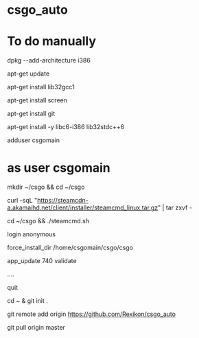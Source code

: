 # csgo_auto
# To do manually

dpkg --add-architecture i386

apt-get update

apt-get install lib32gcc1

apt-get install screen

apt-get install git

apt-get install -y libc6-i386 lib32stdc++6 

adduser csgomain 

# as user csgomain

mkdir ~/csgo && cd ~/csgo

curl -sqL "https://steamcdn-a.akamaihd.net/client/installer/steamcmd_linux.tar.gz" | tar zxvf -


cd ~/csgo && ./steamcmd.sh

 login anonymous

 force_install_dir /home/csgomain/csgo/csgo

 app_update 740 validate

 ....

 quit


cd ~ & git init . 

git remote add origin https://github.com/Rexikon/csgo_auto

git pull origin master
